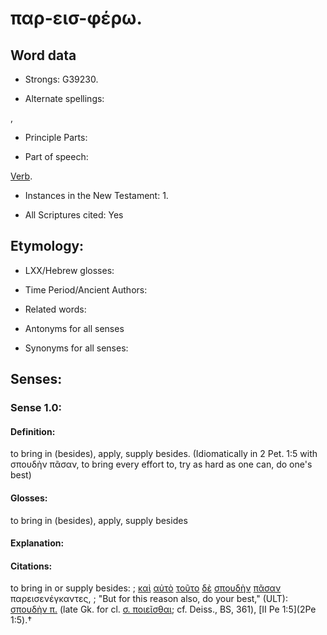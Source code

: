 # παρ-εισ-φέρω.

<!-- Status: S2=NeedsReview -->
<!-- Lexica used for edits: BDAG, LN, FFM, A-S -->

## Word data

* Strongs: G39230.

* Alternate spellings:

,

* Principle Parts: 


* Part of speech: 

[Verb](http://ugg.readthedocs.io/en/latest/verb.html).

* Instances in the New Testament: 1.

* All Scriptures cited: Yes

## Etymology: 


* LXX/Hebrew glosses: 


* Time Period/Ancient Authors: 


* Related words: 

* Antonyms for all senses

* Synonyms for all senses: 


## Senses: 


### Sense  1.0: 

#### Definition: 

to bring in (besides), apply, supply besides.  (Idiomatically in 2 Pet. 1:5 with σπουδὴν πᾶσαν, to bring every effort to, try as hard as one can, do one's best)
#### Glosses: 

to bring in (besides), apply, supply besides

#### Explanation: 


#### Citations: 

to bring in or supply besides: 
; [καὶ](../G25320/01.md) [αὐτὸ](../G08460/01.md) [τοῦτο](../G37780/01.md) [δὲ](../G11610/01.md) [σπουδὴν](../G47100/01.md) [πᾶσαν](../G39560/01.md) παρεισενέγκαντες, 
; "But for this reason also, do your best," (ULT): 
[σπουδὴν π.]() (late Gk. for cl. [σ. ποιεῖσθαι](); cf. Deiss., BS, 361), [II Pe 1:5](2Pe 1:5).†